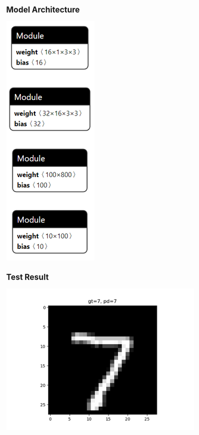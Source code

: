 ## Model Architecture
<p> <img src="https://github.com/pei0113/mnist-torch/blob/master/img/model.png"></p>

## Test Result
<p> <img src="https://github.com/pei0113/mnist-torch/blob/master/img/output.png"></p>
